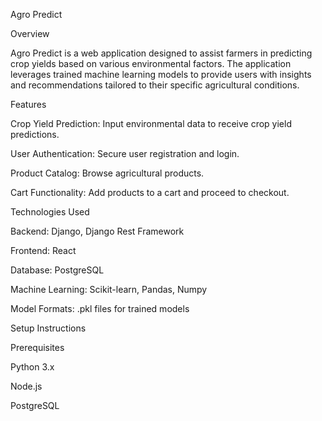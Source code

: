 Agro Predict

Overview

Agro Predict is a web application designed to assist farmers in predicting crop yields based on various environmental factors. The application leverages trained machine learning models to provide users with insights and recommendations tailored to their specific agricultural conditions.

Features

Crop Yield Prediction: Input environmental data to receive crop yield predictions.

User Authentication: Secure user registration and login.

Product Catalog: Browse agricultural products.

Cart Functionality: Add products to a cart and proceed to checkout.

Technologies Used

Backend: Django, Django Rest Framework

Frontend: React

Database: PostgreSQL

Machine Learning: Scikit-learn, Pandas, Numpy

Model Formats: .pkl files for trained models

Setup Instructions

Prerequisites

Python 3.x

Node.js

PostgreSQL


